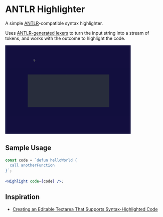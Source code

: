 # ANTLR Highlighter

A simple [ANTLR](https://www.antlr.org/)-compatible syntax highlighter.

Uses [ANTLR-generated lexers](https://github.com/antlr/antlr4/blob/master/doc/javascript-target.md) to turn the input string into a stream of tokens, and works with the outcome to highlight the code.

<img width="400" src="/assets/preview.gif" />

## Sample Usage

```jsx
const code = `defun helloWorld {
  call anotherFunction
}`;

<Highlight code={code} />;
```

## Inspiration

- [Creating an Editable Textarea That Supports Syntax-Highlighted Code](https://css-tricks.com/creating-an-editable-textarea-that-supports-syntax-highlighted-code/)
